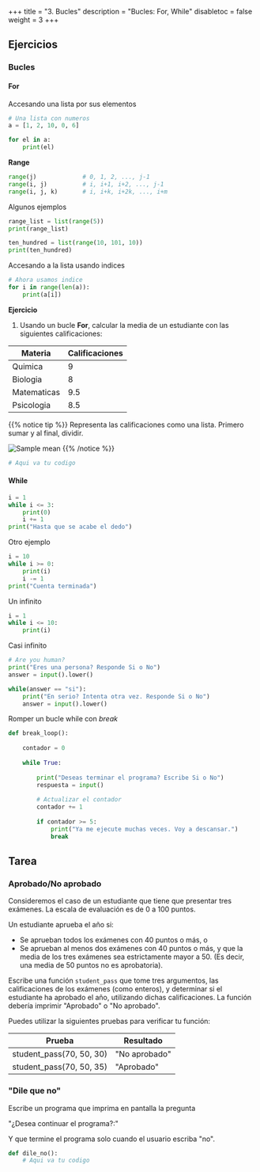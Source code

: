 +++
title = "3. Bucles"
description = "Bucles: For, While"
disabletoc = false
weight = 3
+++

## Ejercicios

### Bucles

#### For

Accesando una lista por sus elementos

```python
# Una lista con numeros
a = [1, 2, 10, 0, 6]

for el in a:
    print(el)
```

**Range**

```python
range(j)             # 0, 1, 2, ..., j-1
range(i, j)          # i, i+1, i+2, ..., j-1
range(i, j, k)       # i, i+k, i+2k, ..., i+m
```

Algunos ejemplos

```python
range_list = list(range(5))
print(range_list)
```

```python
ten_hundred = list(range(10, 101, 10))
print(ten_hundred)
```

Accesando a la lista usando indices

```python
# Ahora usamos indice
for i in range(len(a)):
    print(a[i])
```

**Ejercicio**

1. Usando un bucle **For**, calcular la media de un estudiante con las siguientes 
calificaciones:


| Materia | Calificaciones |
| ------ | ----------- |
| Quimica | 9 |
| Biologia | 8 |
| Matematicas | 9.5 |
| Psicologia | 8.5 |



{{% notice tip %}}
Representa las calificaciones como una lista. Primero sumar y al final, dividir.

![Sample mean](https://latex.codecogs.com/png.image?\large&space;\dpi{110}\bar{x}&space;=&space;\frac{1}{N}\sum_{i=1}^N&space;x)
{{% /notice %}}


```python
# Aqui va tu codigo
```

#### While

```python
i = 1
while i <= 3:
    print(0)
    i += 1
print("Hasta que se acabe el dedo")
```

Otro ejemplo

```python
i = 10
while i >= 0:
    print(i)
    i -= 1
print("Cuenta terminada")
```

Un infinito

```python
i = 1
while i <= 10:
    print(i)
```

Casi infinito

```python
# Are you human?
print("Eres una persona? Responde Si o No")
answer = input().lower()

while(answer == "si"):
    print("En serio? Intenta otra vez. Responde Si o No")
    answer = input().lower()
```

Romper un bucle while con _break_

```python
def break_loop():
    
    contador = 0
    
    while True:
        
        print("Deseas terminar el programa? Escribe Si o No")
        respuesta = input()
        
        # Actualizar el contador
        contador += 1
        
        if contador >= 5:
            print("Ya me ejecute muchas veces. Voy a descansar.")
            break
```

## Tarea

### Aprobado/No aprobado
Consideremos el caso de un estudiante que tiene que presentar tres exámenes. 
La escala de evaluación es de 0 a 100 puntos. 

Un estudiante aprueba el año si:

- Se aprueban todos los exámenes con 40 puntos o más, o
- Se aprueban al menos dos exámenes con 40 puntos o más, y que la media de los
tres exámenes sea estrictamente mayor a 50. (Es decir, una media de 50 puntos no 
es aprobatoria).

Escribe una función `student_pass` que tome tres argumentos, las calificaciones 
de los exámenes (como enteros), y determinar si el estudiante ha aprobado el año, 
utilizando dichas calificaciones. La función debería imprimir "Aprobado" o 
"No aprobado".

Puedes utilizar la siguientes pruebas para verificar tu función:

| Prueba | Resultado |
| ------ | ----------- |
| student_pass(70, 50, 30) | "No aprobado" |
| student_pass(70, 50, 35) | "Aprobado" |


### "Dile que no"
Escribe un programa que imprima en pantalla la pregunta

"¿Desea continuar el programa?:"

Y que termine el programa solo cuando el usuario escriba "no". 

```python
def dile_no():
    # Aqui va tu codigo
```